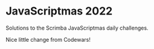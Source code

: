 # JavaScriptmas 2022

Solutions to the Scrimba JavaScriptmas daily challenges.

Nice little change from Codewars!
